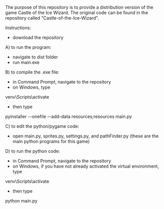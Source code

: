 The purpose of this repository is to provide a distribution version of the game
Castle of the Ice Wizard. The original code can be found in the repository
called "Castle-of-the-Ice-Wizard".

Instructions:
- download the repository

A) to run the program:
- navigate to dist folder
- run main.exe

B) to compile the .exe file:
- in Command Prompt, navigate to the repository
- on Windows, type

venv\Scripts\activate

- then type

pyinstaller --onefile --add-data resources;resources main.py

C) to edit the python/pygame code:
- open main.py, sprites.py, settings.py, and pathFinder.py
  (these are the main python programs for this game)

D) to run the python code:
- in Command Prompt, navigate to the repository
- on Windows, if you have not already activated the virtual environment, type

venv\Scripts\activate

- then type

python main.py